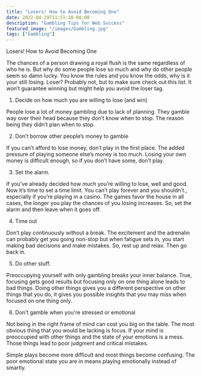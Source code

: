 ```yaml
---
title: "Losers! How to Avoid Becoming One"
date: 2022-04-29T11:51:18-08:00
description: "Gambling Tips for Web Success"
featured_image: "/images/Gambling.jpg"
tags: ["Gambling"]
---
```


Losers! How to Avoid Becoming One

The chances of a person drawing a royal flush is the same regardless of who he is. But why do some people lose so much and why do other people seem so damn lucky. You know the rules and you know the odds, why is it your still losing. Loser?  Probably not, but to make sure check out this list. It won’t guarantee winning but might help you avoid the loser tag.

1. Decide on how much you are willing to lose (and win)

People lose a lot of money gambling due to lack of planning. They gamble way over their head because they don’t know when to stop. The reason being they didn’t plan when to stop. 

2. Don’t borrow other people’s money to gamble

If you can’t afford to lose money, don’t play in the first place. The added pressure of playing someone else’s money is too much. Losing your own money is difficult enough, so if you don’t have some, don’t play.

3. Set the alarm.

If you’ve already decided how much you’re willing to lose, well and good. Now it’s time to set a time limit. You can’t play forever and you shouldn’t., especially if you’re playing in a casino. The games favor the house in all cases, the longer you play the chances of you losing increases. So, set the alarm and then leave when it goes off.

4. Time out

Don’t play continuously without a break. The excitement and the adrenalin can probably get you going non-stop but when fatigue sets in, you start making bad decisions and make mistakes. So, rest up and relax. Then go back in.

5. Do other stuff.

Preoccupying yourself with only gambling breaks your inner balance. True, focusing gets good results but focusing only on one thing alone leads to bad things. Doing other things gives you a different perspective on other things that you do, it gives you possible insights that you may miss when focused on one thing only.

6. Don’t gamble when you're stressed or emotional

Not being in the right frame of mind can cost you big on the table. The most obvious thing that you would be lacking is focus. If your mind is preoccupied with other things and the state of your emotions is a mess. Those things lead to poor judgment and critical mistakes. 

Simple plays become more difficult and most things become confusing. The poor emotional state you are in means playing emotionally instead of smartly. 

